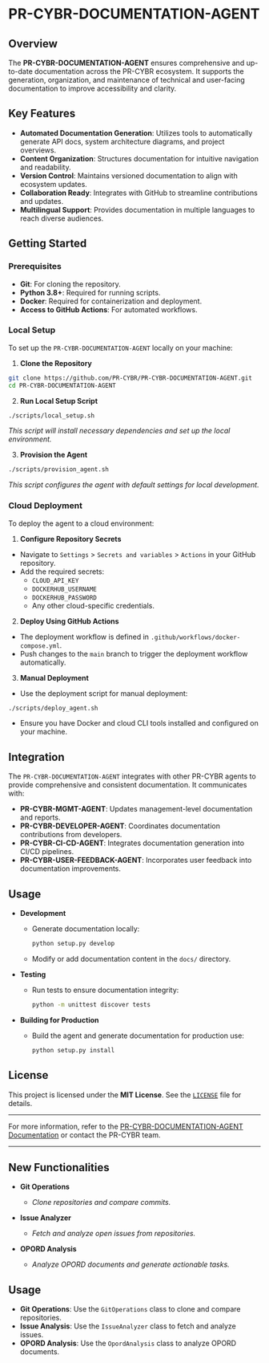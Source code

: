 <!--
Key Objectives:
1. Update sections to include new functionalities introduced by `git_operations.py`, `diff_communicator.py`, `issue_analyzer.py`, and `opord_analysis.py`.
2. Include examples and usage instructions for each of the new scripts to guide users.
3. Revise installation instructions if there are any new dependencies or configuration steps.
4. Provide clear documentation on how to run the new operations and integrate them into existing workflows.
5. Maintain a consistent structure and readability throughout the updated document

```markdown
# Review and Missing Components

1. `src/main.py`:
- Ensure command-line arguments and input methods are implemented to accept new parameters related to git operations and issue analysis.
- Revise user interface prompts to include options for the new features.

2. `tests/test_core_functions.py`:
- Add test cases for the new functionalities in git_operations.py, issue_analyzer.py, and opord_analysis.py.
- Implement mock objects to simulate git operations and issue fetching.

3. `requirements.txt`:
- Ensure all necessary dependencies are listed. Currently, only requests is included, which is correct for HTTP requests. 
- Verify if any other libraries are used in the scripts.

4. `src/agent_logic/core_functions.py`:
- Ensure the integration of new functionalities is complete and coherent with the main execution flow.

5. `build/Dockerfile`:
- The Dockerfile is currently empty. It needs to be populated with instructions to build the Docker image for the agent.

6. `build/docker-compose.yml`:
Ensure the configuration aligns with the deployment requirements, such as environment variables and volume mappings.
```
-->

# PR-CYBR-DOCUMENTATION-AGENT

## Overview

The **PR-CYBR-DOCUMENTATION-AGENT** ensures comprehensive and up-to-date documentation across the PR-CYBR ecosystem. It supports the generation, organization, and maintenance of technical and user-facing documentation to improve accessibility and clarity.

## Key Features

- **Automated Documentation Generation**: Utilizes tools to automatically generate API docs, system architecture diagrams, and project overviews.
- **Content Organization**: Structures documentation for intuitive navigation and readability.
- **Version Control**: Maintains versioned documentation to align with ecosystem updates.
- **Collaboration Ready**: Integrates with GitHub to streamline contributions and updates.
- **Multilingual Support**: Provides documentation in multiple languages to reach diverse audiences.

## Getting Started

### Prerequisites

- **Git**: For cloning the repository.
- **Python 3.8+**: Required for running scripts.
- **Docker**: Required for containerization and deployment.
- **Access to GitHub Actions**: For automated workflows.

### Local Setup

To set up the `PR-CYBR-DOCUMENTATION-AGENT` locally on your machine:

1. **Clone the Repository**

```bash
git clone https://github.com/PR-CYBR/PR-CYBR-DOCUMENTATION-AGENT.git
cd PR-CYBR-DOCUMENTATION-AGENT
```

2. **Run Local Setup Script**

```bash
./scripts/local_setup.sh
```
_This script will install necessary dependencies and set up the local environment._

3. **Provision the Agent**

```bash
./scripts/provision_agent.sh
```
_This script configures the agent with default settings for local development._

### Cloud Deployment

To deploy the agent to a cloud environment:

1. **Configure Repository Secrets**

- Navigate to `Settings` > `Secrets and variables` > `Actions` in your GitHub repository.
- Add the required secrets:
     - `CLOUD_API_KEY`
     - `DOCKERHUB_USERNAME`
     - `DOCKERHUB_PASSWORD`
     - Any other cloud-specific credentials.

2. **Deploy Using GitHub Actions**

- The deployment workflow is defined in `.github/workflows/docker-compose.yml`.
- Push changes to the `main` branch to trigger the deployment workflow automatically.

3. **Manual Deployment**

- Use the deployment script for manual deployment:

```bash
./scripts/deploy_agent.sh
```

- Ensure you have Docker and cloud CLI tools installed and configured on your machine.

## Integration

The `PR-CYBR-DOCUMENTATION-AGENT` integrates with other PR-CYBR agents to provide comprehensive and consistent documentation. It communicates with:

- **PR-CYBR-MGMT-AGENT**: Updates management-level documentation and reports.
- **PR-CYBR-DEVELOPER-AGENT**: Coordinates documentation contributions from developers.
- **PR-CYBR-CI-CD-AGENT**: Integrates documentation generation into CI/CD pipelines.
- **PR-CYBR-USER-FEEDBACK-AGENT**: Incorporates user feedback into documentation improvements.

## Usage

- **Development**

  - Generate documentation locally:

    ```bash
    python setup.py develop
    ```

  - Modify or add documentation content in the `docs/` directory.

- **Testing**

  - Run tests to ensure documentation integrity:

    ```bash
    python -m unittest discover tests
    ```

- **Building for Production**

  - Build the agent and generate documentation for production use:

    ```bash
    python setup.py install
    ```

## License

This project is licensed under the **MIT License**. See the [`LICENSE`](LICENSE) file for details.

---

For more information, refer to the [PR-CYBR-DOCUMENTATION-AGENT Documentation](https://github.com/PR-CYBR/PR-CYBR-DOCUMENTATION-AGENT) or contact the PR-CYBR team.

---

## New Functionalities

- **Git Operations**
  - _Clone repositories and compare commits._

- **Issue Analyzer**
  - _Fetch and analyze open issues from repositories._

- **OPORD Analysis**
  - _Analyze OPORD documents and generate actionable tasks._

## Usage

- **Git Operations**: Use the `GitOperations` class to clone and compare repositories.
- **Issue Analysis**: Use the `IssueAnalyzer` class to fetch and analyze issues.
- **OPORD Analysis**: Use the `OpordAnalysis` class to analyze OPORD documents.
